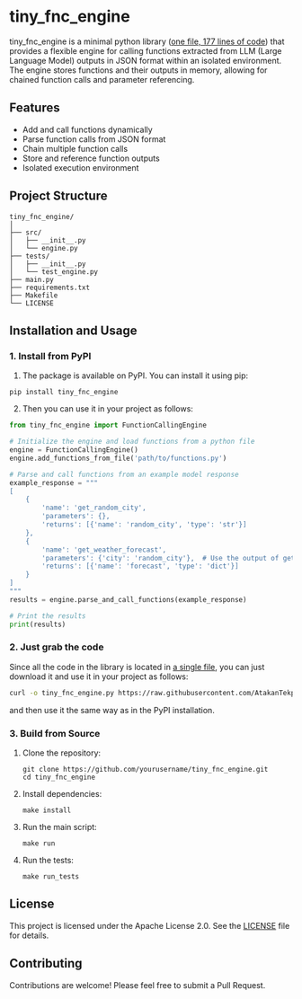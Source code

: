 # tiny_fnc_engine

tiny_fnc_engine is a minimal python library ([one file, 177 lines of code](https://github.com/AtakanTekparmak/tiny_fnc_engine/blob/main/src/engine.py)) that provides a flexible engine for calling functions extracted from LLM (Large Language Model) outputs in JSON format within an isolated environment. The engine stores functions and their outputs in memory, allowing for chained function calls and parameter referencing.

## Features

- Add and call functions dynamically
- Parse function calls from JSON format
- Chain multiple function calls
- Store and reference function outputs
- Isolated execution environment

## Project Structure

```
tiny_fnc_engine/
│
├── src/
│   ├── __init__.py
│   └── engine.py
├── tests/
│   ├── __init__.py
│   └── test_engine.py
├── main.py
├── requirements.txt
├── Makefile
└── LICENSE
```

## Installation and Usage

### 1. Install from PyPI

1. The package is available on PyPI. You can install it using pip:
```
pip install tiny_fnc_engine
```
2. Then you can use it in your project as follows:
```python
from tiny_fnc_engine import FunctionCallingEngine

# Initialize the engine and load functions from a python file
engine = FunctionCallingEngine()
engine.add_functions_from_file('path/to/functions.py')

# Parse and call functions from an example model response
example_response = """
[
    {
        'name': 'get_random_city',
        'parameters': {},
        'returns': [{'name': 'random_city', 'type': 'str'}]
    },
    {
        'name': 'get_weather_forecast',
        'parameters': {'city': 'random_city'},  # Use the output of get_random_city
        'returns': [{'name': 'forecast', 'type': 'dict'}]
    }
]
"""
results = engine.parse_and_call_functions(example_response)

# Print the results
print(results)
```

### 2. Just grab the code

Since all the code in the library is located in [a single file](https://github.com/AtakanTekparmak/tiny_fnc_engine/blob/main/src/engine.py), you can just download it and use it in your project as follows:
```bash
curl -o tiny_fnc_engine.py https://raw.githubusercontent.com/AtakanTekparmak/tiny_fnc_engine/main/src/engine.py
```
and then use it the same way as in the PyPI installation.

### 3. Build from Source
1. Clone the repository:
   ```
   git clone https://github.com/yourusername/tiny_fnc_engine.git
   cd tiny_fnc_engine
   ```

2. Install dependencies:
   ```
   make install
   ```

3. Run the main script:
    ```
    make run
    ```

4. Run the tests:
    ```
    make run_tests
    ```

## License

This project is licensed under the Apache License 2.0. See the [LICENSE](LICENSE) file for details.

## Contributing

Contributions are welcome! Please feel free to submit a Pull Request.